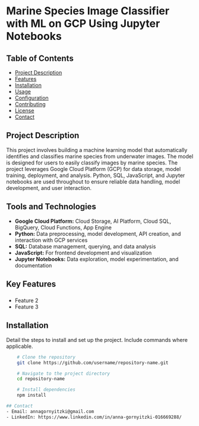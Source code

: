 # Marine Species Image Classifier with ML on GCP Using Jupyter Notebooks

## Table of Contents
- [Project Description](#projectdescription)
- [Features](#features)
- [Installation](#installation)
- [Usage](#usage)
- [Configuration](#configuration)
- [Contributing](#contributing)
- [License](#license)
- [Contact](#contact)

## Project Description
This project involves building a machine learning model that automatically identifies and classifies marine species from underwater images. The model is designed for users to easily classify images by marine species. The project leverages Google Cloud Platform (GCP) for data storage, model training, deployment, and analysis. Python, SQL, JavaScript, and Jupyter notebooks are used throughout to ensure reliable data handling, model development, and user interaction.

## Tools and Technologies
- **Google Cloud Platform:**
  Cloud Storage, AI Platform, Cloud SQL, BigQuery, Cloud Functions, App Engine
- **Python:**
  Data preprocessing, model development, API creation, and interaction with GCP services
- **SQL:**
  Database management, querying, and data analysis
- **JavaScript:**
  For frontend development and visualization
- **Jupyter Notebooks:**
  Data exploration, model experimentation, and documentation
  
## Key Features
### 
- Feature 2
- Feature 3

## Installation
Detail the steps to install and set up the project. Include commands where applicable.


```bash
    # Clone the repository
    git clone https://github.com/username/repository-name.git

    # Navigate to the project directory
    cd repository-name

    # Install dependencies
    npm install

## Contact
- Email: annagornyitzki@gmail.com
- LinkedIn: https://www.linkedin.com/in/anna-gornyitzki-016669288/
